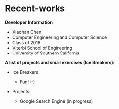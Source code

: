 Recent-works
============

**Developer Information**
+ Xiaohan Chen
+ Computer Engineering and Computer Science
+ Class of 2016
+ Viterbi School of Engineering
+ University of Southern California


**A list of projects and small exercises (Ice Breakers):**

+ Ice Breakers
	+ Fun! :-)

+ Projects:
	+ Google Search Engine (in progress)


